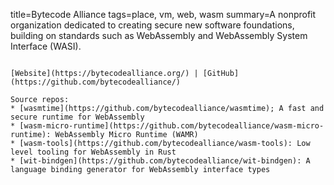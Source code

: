 title=Bytecode Alliance
tags=place, vm, web, wasm
summary=A nonprofit organization dedicated to creating secure new software foundations, building on standards such as WebAssembly and WebAssembly System Interface (WASI).
~~~~~~

[Website](https://bytecodealliance.org/) | [GitHub](https://github.com/bytecodealliance/)

Source repos:
* [wasmtime](https://github.com/bytecodealliance/wasmtime); A fast and secure runtime for WebAssembly
* [wasm-micro-runtime](https://github.com/bytecodealliance/wasm-micro-runtime): WebAssembly Micro Runtime (WAMR)
* [wasm-tools](https://github.com/bytecodealliance/wasm-tools): Low level tooling for WebAssembly in Rust
* [wit-bindgen](https://github.com/bytecodealliance/wit-bindgen): A language binding generator for WebAssembly interface types

